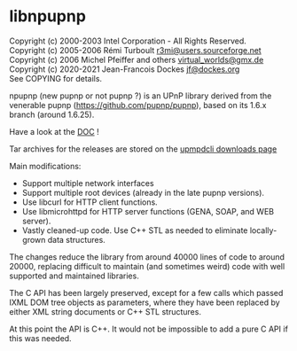 # libnpupnp

Copyright (c) 2000-2003 Intel Corporation - All Rights Reserved.  
Copyright (c) 2005-2006 Rémi Turboult <r3mi@users.sourceforge.net>  
Copyright (c) 2006 Michel Pfeiffer and others <virtual_worlds@gmx.de>  
Copyright (c) 2020-2021 Jean-Francois Dockes <jf@dockes.org>  
See COPYING for details.

npupnp (new pupnp or not pupnp ?) is an UPnP library derived from the
venerable pupnp (https://github.com/pupnp/pupnp), based on its 1.6.x
branch (around 1.6.25).

Have a look at the
[DOC](https://www.lesbonscomptes.com/upmpdcli/npupnp-doc/libnpupnp.html) !

Tar archives for the releases are stored on the [upmpdcli downloads
page](https://www.lesbonscomptes.com/upmpdcli/pages/downloads.html)

Main modifications:

 - Support multiple network interfaces
 - Support multiple root devices (already in the late pupnp versions).
 - Use libcurl for HTTP client functions.
 - Use libmicrohttpd for HTTP server functions (GENA, SOAP, and WEB server).
 - Vastly cleaned-up code. Use C++ STL as needed to eliminate locally-grown
   data structures.

The changes reduce the library from around 40000 lines of code to around
20000, replacing difficult to maintain (and sometimes weird) code with well
supported and maintained libraries.

The C API has been largely preserved, except for a few calls which
passed IXML DOM tree objects as parameters, where they have been replaced
by either XML string documents or C++ STL structures.

At this point the API is C++. It would not be impossible to add a pure C
API if this was needed.


